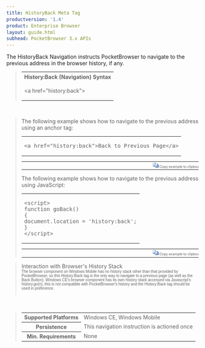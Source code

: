 ```yaml
---
title: HistoryBack Meta Tag
productversion: '1.4'
product: Enterprise Browser
layout: guide.html
subhead: PocketBrowser 3.x APIs
---
```


The HistoryBack Navigation instructs PocketBrowser to navigate to the previous address in the browser history, if any.

<div id="SyntaxSpan" style="display:block">
<blockquote>
<table class="clsSyntax" cellspacing="1" cellpadding="3" width="95%">
<tr>
<th class="clsSyntaxHeadings">History:Back (Navigation) Syntax
</th>
</tr>
<tr>
<td class="clsSyntaxCells">
<p>&lt;a href="history:back"&gt;</p>
</td>
</tr>
</table>
</blockquote><br></div>
<div id="ExamplesSpan" style="display:block">
<blockquote>
<p>The following example shows how to navigate to the previous address using an anchor tag:</p>
<table class="clsSyntax" cellspacing="1" cellpadding="3" width="95%">
<tr>
<td>
<pre class="clsSyntaxCells">
&lt;a href="history:back"&gt;Back to Previous Page&lt;/a&gt;
</pre>
</td>
</tr>
</table>
<table cellspacing="1" cellpadding="3" width="95%">
<col width="85%">
<col width="15%">
<tr align="right">
<td></td>
<td valign="bottom" style="border-bottom-style: none;font-weight:normal;font-size:xx-small;"><nobr><img id="imgCopyDefaults" alt="Copy example to clipboard" onmouseover="this.style.cursor='hand'" src="../Resources/CopyDefaults.gif" onclick="CopyTemplate('ID0EZ');">
		Copy example to clipboard
	</nobr></td>
</tr>
</table>
<div id="Examples" style="display:none"><textarea id="ID0EZ">&lt;!-- 
The following example shows how to navigate to the previous address using an anchor tag:
--&gt;

&lt;a href="history:back"&gt;Back to Previous Page&lt;/a&gt;
</textarea></div>
<p>The following example shows how to navigate to the previous address using JavaScript:</p>
<table class="clsSyntax" cellspacing="1" cellpadding="3" width="95%">
<tr>
<td>
<pre class="clsSyntaxCells">
&lt;script&gt;
function goBack()
{
document.location = 'history:back';
}
&lt;/script&gt;
</pre>
</td>
</tr>
</table>
<table cellspacing="1" cellpadding="3" width="95%">
<col width="85%">
<col width="15%">
<tr align="right">
<td></td>
<td valign="bottom" style="border-bottom-style: none;font-weight:normal;font-size:xx-small;"><nobr><img id="imgCopyDefaults" alt="Copy example to clipboard" onmouseover="this.style.cursor='hand'" src="../Resources/CopyDefaults.gif" onclick="CopyTemplate('ID0EAB');">
		Copy example to clipboard
	</nobr></td>
</tr>
</table>
<div id="Examples" style="display:none"><textarea id="ID0EAB">&lt;!-- 
The following example shows how to navigate to the previous address using JavaScript:
--&gt;

&lt;script&gt;
function goBack()
{
document.location = 'history:back';
}
&lt;/script&gt;
</textarea></div>
</blockquote>
</div>
<div id="RemarksSpan" style="display:block">
<blockquote>
<DIV class="clsRef">Interaction with Browser's History Stack</DIV>
<DIV style="font-family:verdana,arial,helvetica;font-size:x-small;">The browser component on Windows Mobile has no history stack other than that provided by PocketBrowser, so this History:Back tag is the only way to navigate to a previous page (as well as the Back Button).  Windows CE's browser component has its own history stack accessed via Javascript's history.go(n), this is not compatible with PocketBrowser's history and the History:Back tag should be used in preference.</DIV>
<pre style="font-family:courier;font-size:small;"></pre>
</blockquote><br></div>
<div id="InfoSpan" style="display:block">
<blockquote>
<table>
<tr>
<th>Supported Platforms</th>
<td>Windows CE, Windows Mobile</td>
</tr>
<tr>
<th>Persistence</th>
<td>This navigation instruction is actioned once</td>
</tr>
<tr>
<th>Min. Requirements</th>
<td>None</td>
</tr>
</table>
</blockquote><br></div>
<div id="DefaultParamsSpan" style="display:none">
<pre><textarea id="DefaultParameters"></textarea></pre>
</div>

